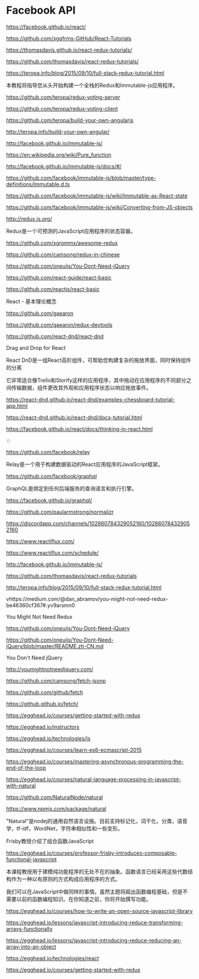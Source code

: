 # Facebook API





https://facebook.github.io/react/





https://github.com/xgqfrms-GitHub/React-Tutorials


https://thomasdavis.github.io/react-redux-tutorials/

https://github.com/thomasdavis/react-redux-tutorials/


https://teropa.info/blog/2015/09/10/full-stack-redux-tutorial.html


本教程将指导您从头开始构建一个全栈的Redux和Immutable-js应用程序。


https://github.com/teropa/redux-voting-server


https://github.com/teropa/redux-voting-client




https://github.com/teropa/build-your-own-angularjs

http://teropa.info/build-your-own-angular/




http://facebook.github.io/immutable-js/

https://en.wikipedia.org/wiki/Pure_function





http://facebook.github.io/immutable-js/docs/#/


https://github.com/facebook/immutable-js/blob/master/type-definitions/Immutable.d.ts



https://github.com/facebook/immutable-js/wiki/Immutable-as-React-state

https://github.com/facebook/immutable-js/wiki/Converting-from-JS-objects



http://redux.js.org/

Redux是一个可预测的JavaScript应用程序的状态容器。


https://github.com/xgrommx/awesome-redux




https://github.com/camsong/redux-in-chinese

https://github.com/oneuijs/You-Dont-Need-jQuery

https://github.com/react-guide/react-basic

https://github.com/reactjs/react-basic

React - 基本理论概念




https://github.com/gaearon


https://github.com/gaearon/redux-devtools


https://github.com/react-dnd/react-dnd

Drag and Drop for React

React DnD是一组React高阶组件，可帮助您构建复杂的拖放界面，同时保持组件的分离

它非常适合像Trello和Storify这样的应用程序，其中拖动在应用程序的不同部分之间传输数据，组件更改其外观和应用程序状态以响应拖放事件。




https://react-dnd.github.io/react-dnd/examples-chessboard-tutorial-app.html

https://react-dnd.github.io/react-dnd/docs-tutorial.html

https://facebook.github.io/react/docs/thinking-in-react.html


♘


https://github.com/facebook/relay

Relay是一个用于构建数据驱动的React应用程序的JavaScript框架。


https://github.com/facebook/graphql

GraphQL是绑定到任何后端服务的查询语言和执行引擎。

https://facebook.github.io/graphql/





https://github.com/paularmstrong/normalizr





https://discordapp.com/channels/102860784329052160/102860784329052160


https://www.reactiflux.com/

https://www.reactiflux.com/schedule/




http://facebook.github.io/immutable-js/




https://github.com/thomasdavis/react-redux-tutorials

http://teropa.info/blog/2015/09/10/full-stack-redux-tutorial.html


vhttps://medium.com/@dan_abramov/you-might-not-need-redux-be46360cf367#.yv9arsmn0


You Might Not Need Redux




https://github.com/oneuijs/You-Dont-Need-jQuery

https://github.com/oneuijs/You-Dont-Need-jQuery/blob/master/README.zh-CN.md

You Don't Need jQuery

http://youmightnotneedjquery.com/


https://github.com/camsong/fetch-jsonp

https://github.com/github/fetch

https://github.github.io/fetch/







https://egghead.io/courses/getting-started-with-redux


https://egghead.io/instructors


https://egghead.io/technologies/js


https://egghead.io/courses/learn-es6-ecmascript-2015

https://egghead.io/courses/mastering-asynchronous-programming-the-end-of-the-loop


https://egghead.io/courses/natural-language-processing-in-javascript-with-natural

https://github.com/NaturalNode/natural

https://www.npmjs.com/package/natural


"Natural"是nodej的通用自然语言设施。目前支持标记化，词干化，分类，语音学，tf-idf，WordNet，字符串相似性和一些变形。


Frisby教授介绍了组合函数JavaScript

https://egghead.io/courses/professor-frisby-introduces-composable-functional-javascript

本课程教授用于建模纯功能程序的无处不在的抽象。函数语言已经采用这些代数结构作为一种以有原则的方式构成应用程序的方式。

我们可以在JavaScript中做同样的事情。虽然主题将超出函数编程基础，但是不需要以前的函数编程知识。在你知道之前，你将开始撰写功能。



https://egghead.io/courses/how-to-write-an-open-source-javascript-library

https://egghead.io/lessons/javascript-introducing-reduce-transforming-arrays-functionally

https://egghead.io/lessons/javascript-introducing-reduce-reducing-an-array-into-an-object








https://egghead.io/technologies/react


https://egghead.io/courses/getting-started-with-redux












